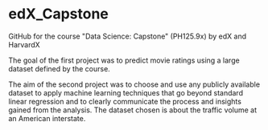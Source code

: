# edX_Capstone
GitHub for the course "Data Science: Capstone" (PH125.9x) by edX and HarvardX

The goal of the first project was to predict movie ratings using a large dataset defined by the course.

The aim of the second project was to choose and use any publicly available dataset to apply machine learning techniques that go beyond standard linear regression and to clearly communicate the process and insights gained from the analysis. The dataset chosen is about the traffic volume at an American interstate.
